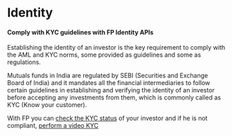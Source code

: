# Identity
#### Comply with KYC guidelines with FP Identity APIs

Establishing the identity of an investor is the key requirement to comply with the AML and KYC norms, some provided as guidelines and some as regulations.

Mutuals funds in India are regulated by SEBI (Securities and Exchange Board of India) and it mandates all the financial intermediaries to follow certain guidelines in establishing and verifying the identity of an investor before accepting any investments from them, which is commonly called as KYC (Know your customer).

With FP you can [check the KYC status](/identity/kyc_check) of your investor and if he is not compliant, [perform a video KYC](/identity/kyc_request)